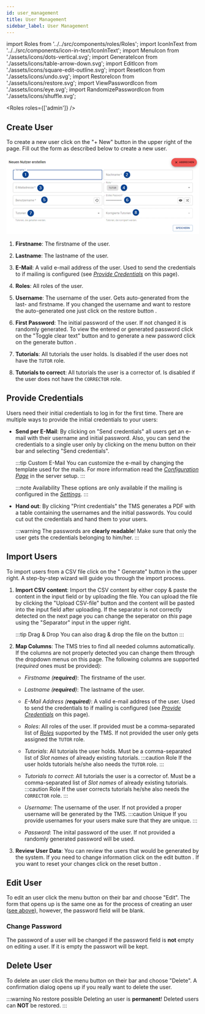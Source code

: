 ```yaml
---
id: user_management
title: User Management
sidebar_label: User Management
---
```


import Roles from '../../src/components/roles/Roles';
import IconInText from '../../src/components/icon-in-text/IconInText';
import MenuIcon from './assets/icons/dots-vertical.svg';
import GenerateIcon from './assets/icons/table-arrow-down.svg';
import EditIcon from './assets/icons/square-edit-outline.svg';
import ResetIcon from './assets/icons/undo.svg';
import RestoreIcon from './assets/icons/restore.svg';
import ViewPasswordIcon from './assets/icons/eye.svg';
import RandomizePasswordIcon from './assets/icons/shuffle.svg';

<Roles roles={['admin']} />

## Create User

To create a new user click on the "+ New" button in the upper right of the page. Fill out the form as described below to create a new user.

![User Form](./assets/user_form.png)

1. **Firstname**: The firstname of the user.

1. **Lastname**: The lastname of the user.

1. **E-Mail**: A valid e-mail address of the user. Used to send the credentials to if mailing is configured (see [_Provide Credentials_](#provide-credentials) on this page).

1. **Roles**: All roles of the user.

1. **Username**: The username of the user. Gets auto-generated from the last- and firstname. If you changed the username and want to restore the auto-generated one just click on the restore button <IconInText icon={RestoreIcon} />.

1. **First Password**: The initial password of the user. If not changed it is randomly generated. To view the entered or generated password click on the "Toggle clear text" button <IconInText icon={ViewPasswordIcon} /> and to generate a new password click on the generate button <IconInText icon={RandomizePasswordIcon} />.

1. **Tutorials**: All tutorials the user holds. Is disabled if the user does not have the `TUTOR` role.

1. **Tutorials to correct**: All tutorials the user is a corrector of. Is disabled if the user does not have the `CORRECTOR` role.

## Provide Credentials

Users need their initial credentials to log in for the first time. There are multiple ways to provide the initial credentials to your users:

-   **Send per E-Mail**: By clicking on "Send credentials" all users get an e-mail with their username and initial password. Also, you can send the credentials to a single user only by clicking on the menu button <IconInText icon={MenuIcon} /> on their bar and selecting "Send credentials".

    :::tip Custom E-Mail
    You can customize the e-mail by changing the template used for the mails. For more information read the [_Configuration Page_](../setup/configuration#mail-template) in the server setup.
    :::

    :::note Availability
    These options are only available if the mailing is configured in the [_Settings_](./settings).
    :::

-   **Hand out**: By clicking "Print credentials" the TMS generates a PDF with a table containing the usernames and the initial passwords. You could cut out the credentials and hand them to your users.

    :::warning
    The passwords are **clearly readable**! Make sure that only the user gets the credentials belonging to him/her.
    :::

## Import Users

To import users from a CSV file click on the "<IconInText icon={GenerateIcon} /> Generate" button in the upper right. A step-by-step wizard will guide you through the import process.

1. **Import CSV content**: Import the CSV content by either copy & paste the content in the input field or by uploading the file. You can upload the file by clicking the "Upload CSV-file" button and the content will be pasted into the input field after uploading. If the separator is not correctly detected on the next page you can change the seperator on _this_ page using the "Separator" input in the upper right.

    :::tip Drag & Drop
    You can also drag & drop the file on the button
    :::

1. **Map Columns**: The TMS tries to find all needed columns automatically. If the columns are not properly detected you can change them through the dropdown menus on this page. The following columns are supported (_required_ ones must be provided):

    - _Firstname (**required**)_: The firstname of the user.

    - _Lastname (**required**)_: The lastname of the user.

    - _E-Mail Address (**required**)_: A valid e-mail address of the user. Used to send the credentials to if mailing is configured (see [_Provide Credentials_](#provide-credentials) on this page).

    - _Roles_: All roles of the user. If provided must be a comma-separated list of [_Roles_](./roles) supported by the TMS. If not provided the user only gets assigned the `TUTOR` role.

    - _Tutorials_: All tutorials the user holds. Must be a comma-separated list of _Slot names_ of already existing tutorials.
      :::caution Role
      If the user holds tutorials he/she also needs the `TUTOR` role.
      :::

    - _Tutorials to correct_: All tutorials the user is a corrector of. Must be a comma-separated list of _Slot names_ of already existing tutorials.
      :::caution Role
      If the user corrects tutorials he/she also needs the `CORRECTOR` role.
      :::

    - _Username_: The username of the user. If not provided a proper username will be generated by the TMS.
      :::caution Unique
      If you provide usernames for your users make sure that they are unique.
      :::

    - _Password_: The inital password of the user. If not provided a randomly generated password will be used.

1. **Review User Data**: You can review the users that would be generated by the system. If you need to change information click on the edit button <IconInText icon={EditIcon} />. If you want to reset your changes click on the reset button <IconInText icon={ResetIcon} />.

## Edit User

To edit an user click the menu button <IconInText icon={MenuIcon} /> on their bar and choose "Edit". The form that opens up is the same one as for the process of creating an user ([see above](#create-user)), however, the password field will be blank.

### Change Password

The password of a user will be changed if the password field is **not** empty on editing a user. If it is empty the passwort will be kept.

## Delete User

To delete an user click the menu button <IconInText icon={MenuIcon} /> on their bar and choose "Delete". A confirmation dialog opens up if you really want to delete the user.

:::warning No restore possible
Deleting an user is **permanent**! Deleted users can **NOT** be restored.
:::
